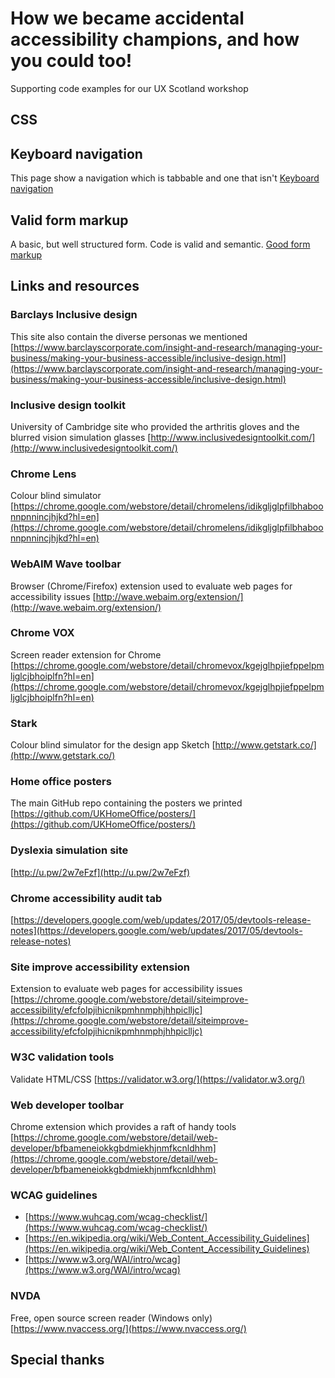 # How we became accidental accessibility champions, and how you could too!
Supporting code examples for our UX Scotland workshop

## CSS

## Keyboard navigation
This page show a navigation which is tabbable and one that isn't
[Keyboard navigation](https://gbbns.github.io/ux-scotland-2018.github.io/02-keyboard/01-keyboard-nav.html)

## Valid form markup
A basic, but well structured form. Code is valid and semantic.
[Good form markup](https://gbbns.github.io/ux-scotland-2018.github.io/03-valid/01-good-markup.html)

## Links and resources

### Barclays Inclusive design
This site also contain the diverse personas we mentioned
[https://www.barclayscorporate.com/insight-and-research/managing-your-business/making-your-business-accessible/inclusive-design.html](https://www.barclayscorporate.com/insight-and-research/managing-your-business/making-your-business-accessible/inclusive-design.html)

### Inclusive design toolkit
University of Cambridge site who provided the arthritis gloves and the blurred vision simulation glasses
[http://www.inclusivedesigntoolkit.com/](http://www.inclusivedesigntoolkit.com/)

### Chrome Lens
Colour blind simulator
[https://chrome.google.com/webstore/detail/chromelens/idikgljglpfilbhaboonnpnnincjhjkd?hl=en](https://chrome.google.com/webstore/detail/chromelens/idikgljglpfilbhaboonnpnnincjhjkd?hl=en)

### WebAIM Wave toolbar
Browser (Chrome/Firefox) extension used to evaluate web pages for accessibility issues
[http://wave.webaim.org/extension/](http://wave.webaim.org/extension/)

### Chrome VOX
Screen reader extension for Chrome
[https://chrome.google.com/webstore/detail/chromevox/kgejglhpjiefppelpmljglcjbhoiplfn?hl=en](https://chrome.google.com/webstore/detail/chromevox/kgejglhpjiefppelpmljglcjbhoiplfn?hl=en)

### Stark
Colour blind simulator for the design app Sketch
[http://www.getstark.co/](http://www.getstark.co/)

### Home office posters
The main GitHub repo containing the posters we printed
[https://github.com/UKHomeOffice/posters/](https://github.com/UKHomeOffice/posters/)

### Dyslexia simulation site
[http://u.pw/2w7eFzf](http://u.pw/2w7eFzf)

### Chrome accessibility audit tab
[https://developers.google.com/web/updates/2017/05/devtools-release-notes](https://developers.google.com/web/updates/2017/05/devtools-release-notes)


### Site improve accessibility extension
Extension to evaluate web pages for accessibility issues
[https://chrome.google.com/webstore/detail/siteimprove-accessibility/efcfolpjihicnikpmhnmphjhhpiclljc](https://chrome.google.com/webstore/detail/siteimprove-accessibility/efcfolpjihicnikpmhnmphjhhpiclljc)

### W3C validation tools
Validate HTML/CSS
[https://validator.w3.org/](https://validator.w3.org/)

### Web developer toolbar
Chrome extension which provides a raft of handy tools
[https://chrome.google.com/webstore/detail/web-developer/bfbameneiokkgbdmiekhjnmfkcnldhhm](https://chrome.google.com/webstore/detail/web-developer/bfbameneiokkgbdmiekhjnmfkcnldhhm)

### WCAG guidelines
* [https://www.wuhcag.com/wcag-checklist/](https://www.wuhcag.com/wcag-checklist/)
* [https://en.wikipedia.org/wiki/Web_Content_Accessibility_Guidelines](https://en.wikipedia.org/wiki/Web_Content_Accessibility_Guidelines)
* [https://www.w3.org/WAI/intro/wcag](https://www.w3.org/WAI/intro/wcag)

### NVDA
Free, open source screen reader (Windows only)
[https://www.nvaccess.org/](https://www.nvaccess.org/)

## Special thanks

